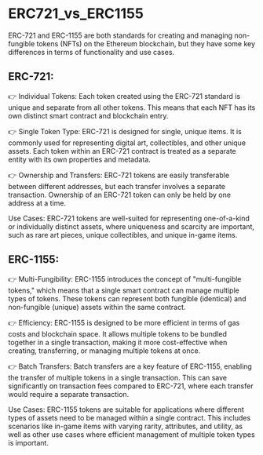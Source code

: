 # ERC721_vs_ERC1155

ERC-721 and ERC-1155 are both standards for creating and managing non-fungible tokens (NFTs) on the Ethereum blockchain, but they have some key differences in terms of functionality and use cases.

## ERC-721:

👉 Individual Tokens: Each token created using the ERC-721 standard is unique and separate from all other tokens. This means that each NFT has its own distinct          smart contract and blockchain entry.

👉 Single Token Type: ERC-721 is designed for single, unique items. It is commonly used for representing digital art, collectibles, and other unique assets. Each         token within an ERC-721 contract is treated as a separate entity with its own properties and metadata.

👉 Ownership and Transfers: ERC-721 tokens are easily transferable between different addresses, but each transfer involves a separate transaction. Ownership of an 
    ERC-721 token can only be held by one address at a time.

Use Cases: ERC-721 tokens are well-suited for representing one-of-a-kind or individually distinct assets, where uniqueness and scarcity are important, such as rare art pieces, unique collectibles, and unique in-game items.

## ERC-1155:

👉 Multi-Fungibility: ERC-1155 introduces the concept of "multi-fungible tokens," which means that a single smart contract can manage multiple types of tokens. 
   These tokens can represent both fungible (identical) and non-fungible (unique) assets within the same contract.

👉 Efficiency: ERC-1155 is designed to be more efficient in terms of gas costs and blockchain space. It allows multiple tokens to be bundled together in a single 
   transaction, making it more cost-effective when creating, transferring, or managing multiple tokens at once.

👉 Batch Transfers: Batch transfers are a key feature of ERC-1155, enabling the transfer of multiple tokens in a single transaction. This can save significantly 
   on transaction fees compared to ERC-721, where each transfer would require a separate transaction.

Use Cases: ERC-1155 tokens are suitable for applications where different types of assets need to be managed within a single contract. This includes scenarios like in-game items with varying rarity, attributes, and utility, as well as other use cases where efficient management of multiple token types is important.
